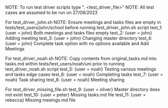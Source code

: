 NOTE: To run test driver scripts type ". <test_driver_file>"
NOTE: All test cases are assumed to be run on 27/08/2023


For test_driver_john.sh
NOTE: Ensure meetings and tasks files are empty in tests/test_users/john/school before running test_driver_john.sh script
   test_1: {user = john}      Both meetings and tasks files empty
   test_2: {user = john}      Adding meeting
   test_3: {user = john}      Changing master directory
   test_4: {user = john}      Complete task option with no options available and Add Meetings

For test_driver_noah.sh
NOTE: Copy contents from original_tasks.md into tasks.md within tests/test_users/noah/uni prior to running test_driver_noah.sh script
   test_5: {user = noah}      Testing various meetings and tasks edge cases 
   test_6: {user = noah}      Completing tasks
   test_7: {user = noah}      Task sharing
   test_8: {user = noah}      Meeting sharing

For test_driver_missing_file.sh
   test_9: {user = oliver}    Master directory does not exist
   test_10: {user = peter}    Missing tasks.md file
   test_11: {user = rebecca}  Missing meeings.md file
